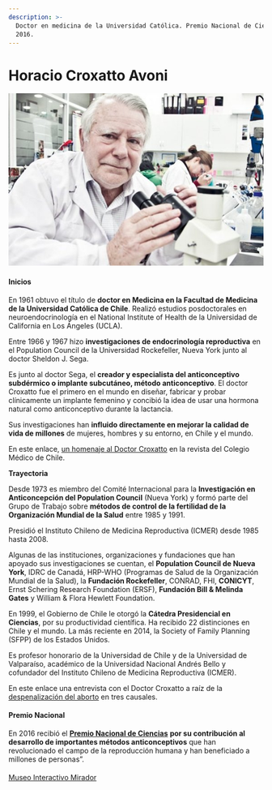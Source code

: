 ```yaml
---
description: >-
  Doctor en medicina de la Universidad Católica. Premio Nacional de Ciencias
  2016.
---
```


# Horacio Croxatto Avoni

![Horacio Croxatto Avoni. Foto: Museo Interactivo Mirador.](../../.gitbook/assets/horacio_croxato_avoni.jpg)

#### Inicios

En 1961 obtuvo el título de **doctor en Medicina en la Facultad de Medicina de la Universidad Católica de Chile**. Realizó estudios posdoctorales en neuroendocrinología en el National Institute of Health de la Universidad de California en Los Ángeles \(UCLA\).

Entre 1966 y 1967 hizo **investigaciones de endocrinología reproductiva** en el Population Council de la Universidad Rockefeller, Nueva York junto al doctor Sheldon J. Sega.

Es junto al doctor Sega, el **creador y especialista del anticonceptivo subdérmico o implante subcutáneo, método anticonceptivo**. El doctor Croxatto fue el primero en el mundo en diseñar, fabricar y probar clínicamente un implante femenino y concibió la idea de usar una hormona natural como anticonceptivo durante la lactancia.

Sus investigaciones han **influido directamente en mejorar la calidad de vida de millones** de mujeres, hombres y su entorno, en Chile y el mundo.

En este enlace, [un homenaje al Doctor Croxatto](http://revista.colegiomedico.cl/homenaje-al-dr-horacio-croxatto/) en la revista del Colegio Médico de Chile.

**Trayectoria**

Desde 1973 es miembro del Comité Internacional para la **Investigación en Anticoncepción del Population Council** \(Nueva York\) y formó parte del Grupo de Trabajo sobre **métodos de control de la fertilidad de la Organización Mundial de la Salud** entre 1985 y 1991.

Presidió el Instituto Chileno de Medicina Reproductiva \(ICMER\) desde 1985 hasta 2008.

Algunas de las instituciones, organizaciones y fundaciones que han apoyado sus investigaciones se cuentan, el **Population Council de Nueva York**, IDRC de Canadá, HRP-WHO \(Programas de Salud de la Organización Mundial de la Salud\), la **Fundación Rockefeller**, CONRAD, FHI, **CONICYT**, Ernst Schering Research Foundation \(ERSF\), **Fundación Bill & Melinda Gates** y William & Flora Hewlett Foundation.

En 1999, el Gobierno de Chile le otorgó la **Cátedra Presidencial en Ciencias**, por su productividad científica. Ha recibido 22 distinciones en Chile y el mundo. La más reciente en 2014, la Society of Family Planning \(SFPP\) de los Estados Unidos.

Es profesor honorario de la Universidad de Chile y de la Universidad de Valparaíso, académico de la Universidad Nacional Andrés Bello y cofundador del Instituto Chileno de Medicina Reproductiva \(ICMER\).

En este enlace una entrevista con el Doctor Croxatto a raíz de la [despenalización del aborto](https://www.youtube.com/watch?v=lr5Fw16Mv3o) en tres causales.

#### Premio Nacional

En 2016 recibió el [**Premio Nacional de Ciencias**](https://www.mineduc.cl/2016/08/27/horacio-croxatto-avoni-gana-premio-nacional-ciencias-aplicadas-tecnologicas-2016/) **por su contribución al desarrollo de importantes métodos anticonceptivos** que han revolucionado el campo de la reproducción humana y han beneficiado a millones de personas”.



#### 

[Museo Interactivo Mirador](https://mim.cl/index.php/pnc-51)

